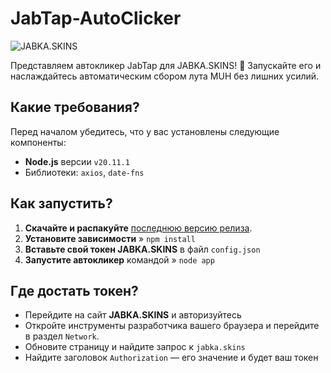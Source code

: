 # JabTap-AutoClicker


![JABKA.SKINS](https://jabka.skin/assets/images/logo/logo.svg)


Представляем автокликер JabTap для JABKA.SKINS! 🚀 Запускайте его и наслаждайтесь автоматическим сбором лута MUH без лишних усилий.

## Какие требования?

Перед началом убедитесь, что у вас установлены следующие компоненты:
- **Node.js** версии `v20.11.1`
- Библиотеки: `axios`, `date-fns`

## Как запустить?

1. **Скачайте и распакуйте** [последнюю версию релиза](https://github.com/ApTyp4uK1337/JabTap-AutoClicker/releases).
2. **Установите зависимости** » ```npm install```
3. **Вставьте свой токен JABKA.SKINS** в файл `config.json`
4. **Запустите автокликер** командой » ```node app```

## Где достать токен?

- Перейдите на сайт **JABKA.SKINS** и авторизуйтесь
- Откройте инструменты разработчика вашего браузера и перейдите в раздел `Network`.
- Обновите страницу и найдите запрос к `jabka.skins`
- Найдите заголовок `Authorization` — его значение и будет ваш токен
